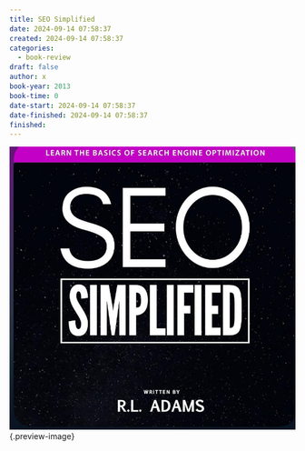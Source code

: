 ```yaml
---
title: SEO Simplified
date: 2024-09-14 07:58:37
created: 2024-09-14 07:58:37
categories:
  - book-review
draft: false
author: x
book-year: 2013
book-time: 0
date-start: 2024-09-14 07:58:37
date-finished: 2024-09-14 07:58:37
finished:
---
```



![SEO Simplified](../img/book-seo-simplified.jpeg){.preview-image}
